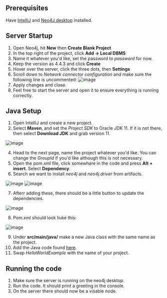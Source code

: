 ## Prerequisites
Have [IntelliJ](https://www.jetbrains.com/idea/) and [Neo4J desktop](https://neo4j.com/download/) installed.
## Server Startup
1. Open Neo4j, hit **New** then **Create Blank Project**
2. In the top right of the project, click **Add -> Local DBMS**
3. Name it whatever you'd like, set the password to *password* for now.
4. Keep the version as 4.4.3 and click **Create**
5. Hover over the server, click the three dots, then **Settings**
6. Scroll down to *Network connector configuration* and make sure the following line is uncommented:
![image](https://user-images.githubusercontent.com/62215188/162043764-ca450247-b409-4e25-9400-08ba7ae683c7.png)
7. Apply changes and close.
8. Feel free to start the server and open it to ensure everything is running correctly.
## Java Setup
1. Open IntelliJ and create a new project.
2. Select **Maven**, and set the *Project SDK* to Oracle JDK 11. If it is not there, then select **Download JDK** and grab version 11.

![image](https://user-images.githubusercontent.com/62215188/162045100-2774c5cf-682d-47b8-860b-60677c2a49a9.png)

4. Head to the next page, name the project whatever you'd like. You can change the *GroupId* if you'd like although this is not necessary.
5. Open the pom.xml file, click somewhare in the code and press **Alt + insert**. Select **Dependency**.
6. Search we want to install *neo4j* and *neo4j.driver* from artifacts. 

![image](https://user-images.githubusercontent.com/62215188/162045976-e6104982-4726-417f-a9dd-1742cade71d1.png)
![image](https://user-images.githubusercontent.com/62215188/162046063-2325a301-d89d-4c91-9bfa-00cc62eef28e.png)

7. Afterr adding these, there should be a little button to update the dependencies.

![image](https://user-images.githubusercontent.com/62215188/162046547-f0fd53e9-b71e-4128-9f52-c5bb0181b6b2.png)

8. Pom.xml should look liuke this:

![image](https://user-images.githubusercontent.com/62215188/162046208-0cc6d7a4-c8c8-4c65-a3af-70416746fa89.png)

9. Under **src/main/java/** make a new Java class with the same name as the project.
10. Add the Java code found [here](https://neo4j.com/developer/java/).
11. Swap *HelloWorldExample* with the name of your project.
## Running the code
1. Make sure the server is running on the neo4j desktop.
2. Run the code. It should print a greeting in the console.
3. On the server there should now be a visable node.
